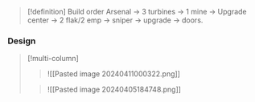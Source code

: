 >[!definition] Build order
>Arsenal -> 3 turbines -> 1 mine -> Upgrade center -> 2 flak/2 emp -> sniper -> upgrade -> doors.
### Design
>[!multi-column]
>>![[Pasted image 20240411000322.png]]
>
>>![[Pasted image 20240405184748.png]]